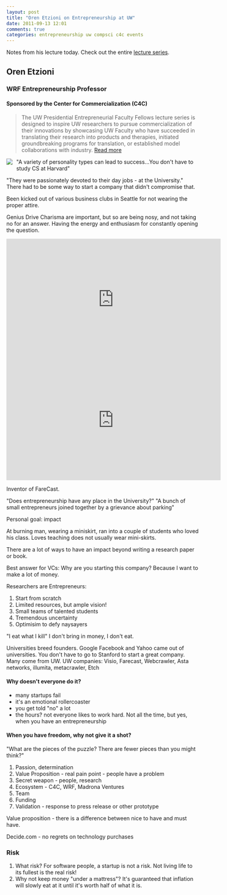 ```yaml
---
layout: post
title: "Oren Etzioni on Entrepreneurship at UW"
date: 2011-09-13 12:01
comments: true
categories: entrepreneurship uw compsci c4c events
---
```


Notes from his lecture today. Check out the entire [lecture series](http://depts.washington.edu/uwc4c/lectures/).

## Oren Etzioni ##
### WRF Entrepreneurship Professor ###

#### Sponsored by the Center for Commercialization (C4C) ####

> The UW Presidential Entrepreneurial Faculty Fellows lecture series is designed to inspire UW researchers to pursue commercialization of their innovations by showcasing UW Faculty who have succeeded in translating their research into products and therapies, initiated groundbreaking programs for translation, or established model collaborations with industry. [Read more](http://www.uwc4c.com/for-researchers/entrepreneurial-faculty-fellows/)


<img style="float:left; margin: 0 10px 10px 0" src="http://depts.washington.edu/uwc4c/lectures/oren.jpg" />

"A variety of personality types can lead to success...You don't have to study CS at Harvard"

"They were passionately devoted to their day jobs - at the University." There had to be some way to start a company that didn't compromise that.

Been kicked out of various business clubs in Seattle for not wearing the proper attire. 

Genius Drive Charisma are important, but so are being nosy, and not taking no for an answer. Having the energy and enthusiasm for constantly opening the question.

<iframe width="560" height="315" src="http://www.youtube.com/embed/jb1nkcK-1Jc" frameborder="0" allowfullscreen></iframe>
<iframe width="560" height="315" src="http://www.youtube.com/embed/c8HtX-Crp-k" frameborder="0" allowfullscreen></iframe>

Inventor of FareCast. 

"Does entrepreneurship have any place in the University?"  "A bunch of small entrepreneurs joined together by a grievance about parking"

Personal goal: impact

At burning man, wearing a miniskirt, ran into a couple of students who loved his class. Loves teaching does not usually wear mini-skirts.

There are a lot of ways to have an impact beyond writing a research paper or book.

Best answer for VCs: Why are you starting this company? Because I want to make a lot of money.

Researchers are Entrepreneurs: 

1. Start from scratch
2. Limited resources, but ample vision!
3. Small teams of talented students
4. Tremendous uncertainty
5. Optimisim to defy naysayers

"I eat what I kill"  I don't bring in money, I don't eat. 

Universities breed founders. Google Facebook and Yahoo came out of universities. You don't have to go to Stanford to start a great company. Many come from UW.
UW companies: Visio, Farecast, Webcrawler, Asta networks, illumita, metacrawler, Etch

#### Why doesn't everyone do it? ####

* many startups fail
* it's an emotional rollercoaster
* you get told "no" a lot
* the hours? not everyone likes to work hard. Not all the time, but yes, when you have an entrepreneurship

#### When you have freedom, why not give it a shot? ####

"What are the pieces of the puzzle? There are fewer pieces than you might think?"

1. Passion, determination
2. Value Proposition - real pain point - people have a problem 
3. Secret weapon - people, research
4. Ecosystem - C4C, WRF, Madrona Ventures
5. Team
6. Funding
7. Validation - response to press release or other prototype

Value proposition - there is a difference between nice to have and must have.

Decide.com - no regrets on technology purchases

### Risk ###

1. What risk?  For software people, a startup is not a risk. Not living life to its fullest is the real risk!
2. Why not keep money "under a mattress"? It's guaranteed that inflation will slowly eat at it until it's worth half of what it is.


